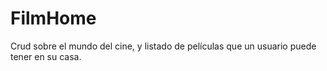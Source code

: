 # FilmHome
Crud sobre el mundo del cine, y listado de películas que un usuario puede tener en su casa.
